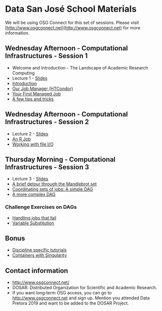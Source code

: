 # Data San José School Materials

We will be using OSG Connect for this set of sessions. Please visit [http://www.osgconnect.net](http://www.osgconnect.net) for more information.

## Wednesday Afternoon -  Computational Infrastructures - Session 1

   * Welcome and Introduction - The Landscape of Academic Research Computing
   * Lecture 1 - [Slides](https://github.com/CODATA-RDA-DataScienceSchools/Materials/blob/master/docs/DataSanJose2019/CI/RDA-Lecture1-SanJose-2019.pdf)
   * [Introduction](01-Introduction.md) 
   * [Our Job Manager (HTCondor)](02-OurJobManager.md)
   * [Your First Managed Job](03-FirstManagedJob.md)
   * [A few tips and tricks](04-TipsandTricks.md)
   
## Wednesday Afternoon  - Computational Infrastructures - Session 2

   * Lecture 2 - [Slides](https://github.com/CODATA-RDA-DataScienceSchools/Materials/blob/master/docs/DataSanJose2019/CI/RDA-Lecture2-SanJose-2019.pdf)
   * [An R Job](05-RJob.md)
   * [Working with file I/O](06-WorkingwithFiles.md)
   
## Thursday Morning - Computational Infrastructures - Session 3

   * Lecture 3 - [Slides](https://github.com/CODATA-RDA-DataScienceSchools/Materials/blob/master/docs/DataSanJose2019/CI/RDA-Lecture3-SanJose-2019.pdf)
   * [A brief detour through the Mandlebrot set](07-Mandlebrot.md)
   * [Coordinating sets of jobs: A simple DAG](08-SimpleDAG.md)
   * [A more complex DAG](09-ComplexDAG.md)
   
### Challenge Exercises on DAGs

   * [Handling jobs that fail](10-HandlingFailure.md)
   * [Variable Substitution](11-VariableSubstitution.md)
   
## Bonus

   * [Discipline specific tutorials](12-DisciplineTutorials.md)
   * [Containers with Singularity](13-Containers.md)
   
   
## Contact information

   * http://www.osgconnect.net/
   * DOSAR: Distributed Organization for Scientific and Academic Research. 
   * If you want long‐term OSG access, you can go to http://www.osgconnect.net
     and sign up. Mention you attended Data Pretora 2019 and want to be added
     to the DOSAR Project. 

